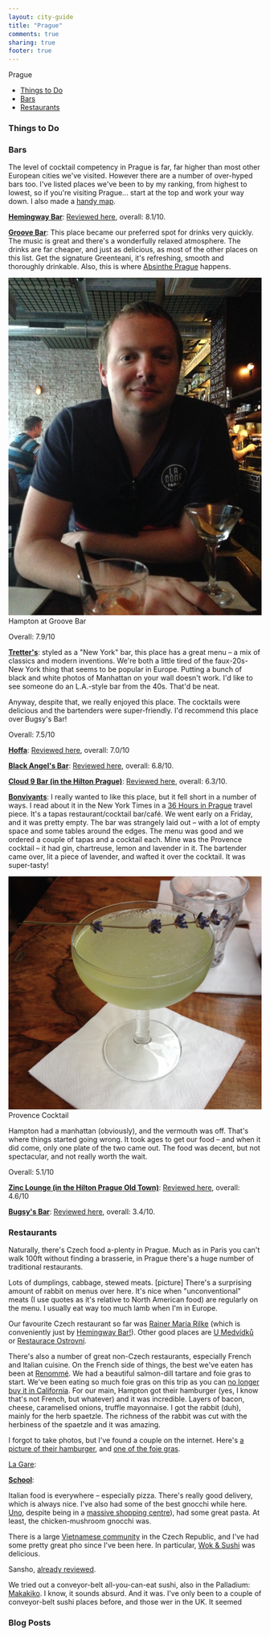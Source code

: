 ```yaml
---
layout: city-guide
title: "Prague"
comments: true
sharing: true
footer: true
---
```


Prague 

- [Things to Do](#Things-to-Do)
- [Bars](#Bars)
- [Restaurants](#Restaurants)

<a name="Things-to-Do"></a>
### Things to Do

<a name="Bars"></a>
### Bars

The level of cocktail competency in Prague is far, far higher than most other European cities we've visited. However there are a number of over-hyped bars too. I've listed places we've been to by my ranking, from highest to lowest, so if you're visiting Prague... start at the top and work your way down. I also made a [handy map](https://mapsengine.google.com/map/edit?mid=zSa_dTkSRnX0.k-PlCRk2mXRs).

**[Hemingway Bar](http://www.hemingwaybar.cz/bar-prague/)**: [Reviewed here](/blog/2014/06/20/hemingway-bar-prague/), overall: 8.1/10.

**[Groove Bar](http://groovebar.cz/)**: This place became our preferred spot for drinks very quickly. The music is great and there's a wonderfully relaxed atmosphere. The drinks are far cheaper, and just as delicious, as most of the other places on this list. Get the signature Greenteani, it's refreshing, smooth and thoroughly drinkable. Also, this is where [Absinthe Prague](/blog/2014/07/11/absinthe-tasting-prague) happens.

<div class="img">
  <img src="/images/the-journey/prague/cocktails/groove-hampton.jpg">
  <div class="alt">Hampton at Groove Bar</div>
</div>

Overall: 7.9/10

**[Tretter's](http://www.tretters.cz/en/)**: styled as a "New York" bar, this place has a great menu – a mix of classics and modern inventions. We're both a little tired of the faux-20s-New York thing that seems to be popular in Europe. Putting a bunch of black and white photos of Manhattan on your wall doesn't work. I'd like to see someone do an L.A.-style bar from the 40s. That'd be neat.

Anyway, despite that, we really enjoyed this place. The cocktails were delicious and the bartenders were super-friendly. I'd recommend this place over Bugsy's Bar!

Overall: 7.5/10

**[Hoffa](http://www.hoffa.cz/)**: [Reviewed here](), overall: 7.0/10

**[Black Angel's Bar](http://www.blackangelsbar.cz/)**: [Reviewed here](/blog/2014/07/17/black-angels-bar-prague), overall: 6.8/10.

**[Cloud 9 Bar (in the Hilton Prague)](http://cloud9.cz)**: [Reviewed here](/blog/2014/07/19/cloud-9-prague), overall: 6.3/10.

**[Bonvivants](http://www.tripadvisor.com/Restaurant_Review-g274707-d6375998-Reviews-BONVIVANT_s_CTC-Prague_Bohemia.html)**: I really wanted to like this place, but it fell short in a number of ways. I read about it in the New York Times in a [36 Hours in Prague](http://www.nytimes.com/2014/04/20/travel/36-hours-in-prague.html) travel piece. It's a tapas restaurant/cocktail bar/café. We went early on a Friday, and it was pretty empty. The bar was strangely laid out – with a lot of empty space and some tables around the edges. The menu was good and we ordered a couple of tapas and a cocktail each. Mine was the Provence cocktail – it had gin, chartreuse, lemon and lavender in it. The bartender came over, lit a piece of lavender, and wafted it over the cocktail. It was super-tasty!

<div class="img">
  <img src="/images/the-journey/prague/cocktails/bonvivants.jpg">
  <div class="alt">Provence Cocktail</div>
</div>

Hampton had a manhattan (obviously), and the vermouth was off. That's where things started going wrong. It took ages to get our food – and when it did come, only one plate of the two came out. The food was decent, but not spectacular, and not really worth the wait.

Overall: 5.1/10

**[Zinc Lounge (in the Hilton Prague Old Town)](http://www.hiltonpragueoldtown.com/loungebar-en.html)**: [Reviewed here](), overall: 4.6/10

**[Bugsy's Bar](http://www.bugsysbar.cz/)**: [Reviewed here](/blog/2014/07/17/bugsys-bar-prague), overall: 3.4/10.

<a name="Restaurants"></a>
### Restaurants

Naturally, there's Czech food a-plenty in Prague. Much as in Paris you can't walk 100ft without finding a brasserie, in Prague there's a huge number of traditional restaurants.

Lots of dumplings, cabbage, stewed meats. [picture] There's a surprising amount of rabbit on menus over here. It's nice when "unconventional" meats (I use quotes as it's relative to North American food) are regularly on the menu. I usually eat way too much lamb when I'm in Europe.

Our favourite Czech restaurant so far was [Rainer Maria Rilke](http://www.rmrilke.cz/) (which is conveniently just by [Hemingway Bar!](/blog/2014/06/20/hemingway-bar-prague)). Other good places are [U Medvídků](http://www.umedvidku.cz/index.php/en/) or [Restaurace Ostrovní](http://www.restauraceostrovni.cz/en/).

There's also a number of great non-Czech restaurants, especially French and Italian cuisine. On the French side of things, the best we've eaten has been at [Renommé](http://renomme.cz/). We had a beautiful salmon-dill tartare and foie gras to start. We've been eating so much foie gras on this trip as you can [no longer buy it in California](http://en.wikipedia.org/wiki/California_foie_gras_law). For our main, Hampton got their hamburger (yes, I know that's not French, but whatever) and it was incredible. Layers of bacon, cheese, caramelised onions, truffle mayonnaise. I got the rabbit (duh), mainly for the herb spaetzle. The richness of the rabbit was cut with the herbiness of the spaetzle and it was amazing.

I forgot to take photos, but I've found a couple on the internet. Here's [a picture of their hamburger](http://www.expats.cz/content_files/2765/palanda-2.jpg), and [one of the foie gras](http://www.praguepost.cz/pictures/1-20120125-11823-8100-pic.jpg).

[La Gare](http://www.brasserielagare.cz/):

**[School]()**:

Italian food is everywhere – especially pizza. There's really good delivery, which is always nice. I've also had some of the best gnocchi while here. [Uno](http://www.unorestaurant.cz/), despite being in a [massive shopping centre](http://en.wikipedia.org/wiki/Palladium_\(Prague)), had some great pasta. At least, the chicken-mushroom gnocchi was.

There is a large [Vietnamese community](http://en.wikipedia.org/wiki/Vietnamese_people_in_the_Czech_Republic) in the Czech Republic, and I've had some pretty great pho since I've been here. In particular, [Wok & Sushi](https://foursquare.com/v/wok--sushi/53839b8b498ebb8d532928ed) was delicious.

Sansho, [already reviewed](/blog/2014/07/15/sansho-prague).

We tried out a conveyor-belt all-you-can-eat sushi, also in the Palladium:
[Makakiko](http://www.makakiko.cz/enmain.php). I know, it sounds absurd. And it was. I've only been to a couple of conveyor-belt sushi places before, and those wer in the UK. It seemed

### Blog Posts


